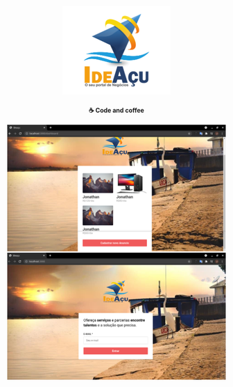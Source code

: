 <h1 align="center">
    <img alt="" title="" src="./frontend/src/assets/Logo.png" width="250px" />
</h1>

<h4 align="center">
  ☕ Code and coffee
</h4>

<p align="center">
  <img alt="GitHub language count" src="./frontend/src/assets/dash.png">
  <img alt="GitHub language count" src="./frontend/src/assets/idea.png">

  
</p>